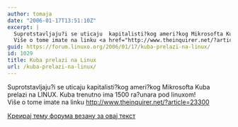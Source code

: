 ```yaml
---
author: tomaja
date: "2006-01-17T13:51:10Z"
excerpt: |
  Suprotstavljaju?i se uticaju  kapitalisti?kog ameri?kog Mikrosofta Kuba prelazi na LINUX. Kuba trenutno ima 1500 ra?unara pod linuxom!
  Više o tome imate na linku <a href="http://www.theinquirer.net/?article=23300">http://www.theinquirer.net/?article=23300</a>
guid: https://forum.linuxo.org/2006/01/17/kuba-prelazi-na-linux/
id: 1029
title: Kuba prelazi na Linux
url: /kuba-prelazi-na-linux/
---
```

Suprotstavljaju?i se uticaju kapitalisti?kog ameri?kog Mikrosofta Kuba prelazi na LINUX. Kuba trenutno ima 1500 ra?unara pod linuxom!  
Više o tome imate na linku <http://www.theinquirer.net/?article=23300><!--break-->

[Креирај тему форума везану за овај текст](https://linuxo.org/nova-tema-na-forumu/?se_pid=1029)